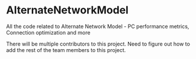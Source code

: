 # AlternateNetworkModel
All the code related to Alternate Network Model - PC performance metrics, Connection optimization and more

There will be multiple contributors to this project. Need to figure out how to add the rest of the team members to this project.
